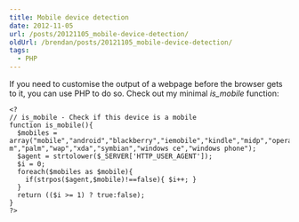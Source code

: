 ```yaml
---
title: Mobile device detection
date: 2012-11-05
url: /posts/20121105_mobile-device-detection/
oldUrl: /brendan/posts/20121105_mobile-device-detection/
tags:
  - PHP
---
```


If you need to customise the output of a webpage before the browser gets to it, you can use PHP to do so. Check out my minimal _is_mobile_ function:

    <?
    // is_mobile - Check if this device is a mobile
    function is_mobile(){
      $mobiles = array("mobile","android","blackberry","iemobile","kindle","midp","opera m","palm","wap","xda","symbian","windows ce","windows phone");
      $agent = strtolower($_SERVER['HTTP_USER_AGENT']);
      $i = 0;
      foreach($mobiles as $mobile){
        if(strpos($agent,$mobile)!==false){ $i++; }
      }
      return (($i >= 1) ? true:false);
    }
    ?>

